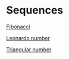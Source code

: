 # Sequences

[Fibonacci](fibonacci/README.md)

[Leonardo number](leonardo-number/README.md)

[Triangular number](triangular-number/README.md)
